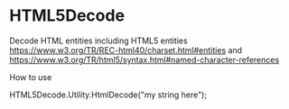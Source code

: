 # HTML5Decode
Decode HTML entities including  HTML5 entities 
 https://www.w3.org/TR/REC-html40/charset.html#entities and https://www.w3.org/TR/html5/syntax.html#named-character-references
 
 How to use
 
 HTML5Decode.Utility.HtmlDecode("my string here");
